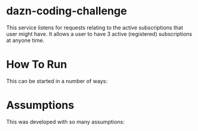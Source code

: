 # dazn-coding-challenge

This service listens for requests relating to the active subscriptions that user might have. It allows a user to have 3 active (registered) subscriptions at anyone time.

# How To Run

This can be started in a number of ways:


# Assumptions

This was developed with so many assumptions:


